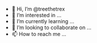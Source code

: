 - 👋 Hi, I’m @treethetrex
- 👀 I’m interested in ...
- 🌱 I’m currently learning ...
- 💞️ I’m looking to collaborate on ...
- 📫 How to reach me ...

<!---
treethetrex/treethetrex is a ✨ special ✨ repository because its `README.md` (this file) appears on your GitHub profile.
You can click the Preview link to take a look at your changes.
--->
